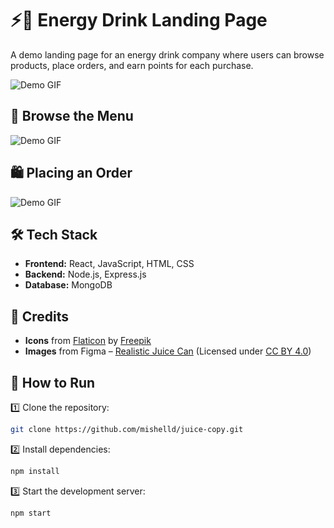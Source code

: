 

# ⚡🥤 Energy Drink Landing Page  

A demo landing page for an energy drink company where users can browse products, place orders, and earn points for each purchase.

![Demo GIF](https://github.com/mishelld/juice-copy/blob/master/homeGIFX2.gif)   

## 🛒 Browse the Menu
![Demo GIF](https://github.com/mishelld/juice-copy/blob/master/MenuGIF.gif)  

## 🛍️ Placing an Order
![Demo GIF](https://github.com/mishelld/juice-copy/blob/master/cartGIF.gif)  

## 🛠️ Tech Stack  

- **Frontend:** React, JavaScript, HTML, CSS  
- **Backend:** Node.js, Express.js  
- **Database:** MongoDB

## 📌 Credits
- **Icons** from [Flaticon](https://www.flaticon.com/) by [Freepik](https://www.freepik.com/)  
- **Images** from Figma – [Realistic Juice Can](https://www.figma.com/community/file/1314570230973700007) (Licensed under [CC BY 4.0](https://creativecommons.org/licenses/by/4.0/))  

## 🚀 How to Run  

1️⃣ Clone the repository:  
```bash
git clone https://github.com/mishelld/juice-copy.git
```
2️⃣ Install dependencies:  
```bash
npm install
```
3️⃣ Start the development server:  
```bash
npm start
```

